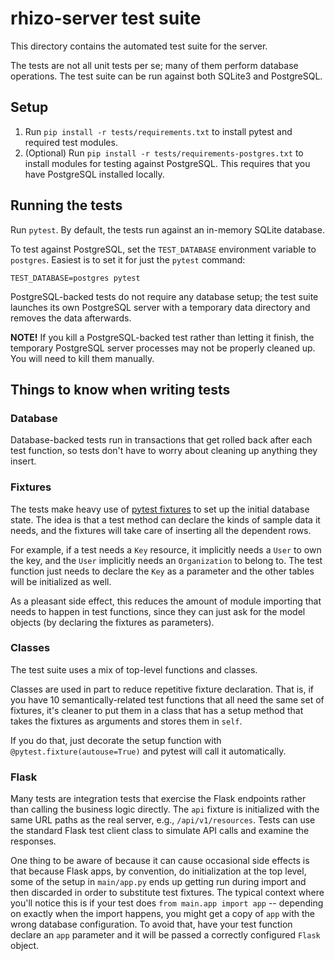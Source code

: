 rhizo-server test suite
=======================

This directory contains the automated test suite for the server.

The tests are not all unit tests per se; many of them perform database operations. The test suite can be run against both SQLite3 and PostgreSQL.

## Setup

1. Run `pip install -r tests/requirements.txt` to install pytest and required test modules.
2. (Optional) Run `pip install -r tests/requirements-postgres.txt` to install modules for testing against PostgreSQL. This requires that you have PostgreSQL installed locally.

## Running the tests

Run `pytest`. By default, the tests run against an in-memory SQLite database.

To test against PostgreSQL, set the `TEST_DATABASE` environment variable to `postgres`. Easiest is to set it for just the `pytest` command:

    TEST_DATABASE=postgres pytest

PostgreSQL-backed tests do not require any database setup; the test suite launches its own PostgreSQL server with a temporary data directory and removes the data afterwards.

**NOTE!** If you kill a PostgreSQL-backed test rather than letting it finish, the temporary PostgreSQL server processes may not be properly cleaned up. You will need to kill them manually.

## Things to know when writing tests

### Database

Database-backed tests run in transactions that get rolled back after each test function, so tests don't have to worry about cleaning up anything they insert.

### Fixtures

The tests make heavy use of [pytest fixtures](https://docs.pytest.org/en/stable/fixture.html) to set up the initial database state. The idea is that a test method can declare the kinds of sample data it needs, and the fixtures will take care of inserting all the dependent rows.

For example, if a test needs a `Key` resource, it implicitly needs a `User` to own the key, and the `User` implicitly needs an `Organization` to belong to. The test function just needs to declare the `Key` as a parameter and the other tables will be initialized as well.

As a pleasant side effect, this reduces the amount of module importing that needs to happen in test functions, since they can just ask for the model objects (by declaring the fixtures as parameters).

### Classes

The test suite uses a mix of top-level functions and classes.

Classes are used in part to reduce repetitive fixture declaration. That is, if you have 10 semantically-related test functions that all need the same set of fixtures, it's cleaner to put them in a class that has a setup method that takes the fixtures as arguments and stores them in `self`.

If you do that, just decorate the setup function with `@pytest.fixture(autouse=True)` and pytest will call it automatically.

### Flask

Many tests are integration tests that exercise the Flask endpoints rather than calling the business logic directly. The `api` fixture is initialized with the same URL paths as the real server, e.g., `/api/v1/resources`. Tests can use the standard Flask test client class to simulate API calls and examine the responses.

One thing to be aware of because it can cause occasional side effects is that because Flask apps, by convention, do initialization at the top level, some of the setup in `main/app.py` ends up getting run during import and then discarded in order to substitute test fixtures. The typical context where you'll notice this is if your test does `from main.app import app` -- depending on exactly when the import happens, you might get a copy of `app` with the wrong database configuration. To avoid that, have your test function declare an `app` parameter and it will be passed a correctly configured `Flask` object.

